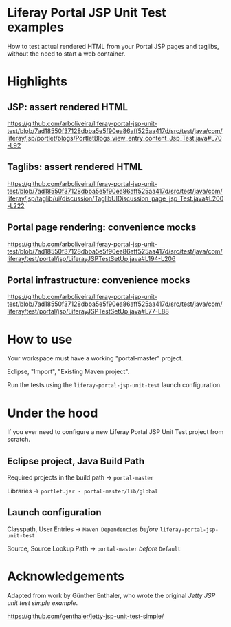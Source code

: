 Liferay Portal JSP Unit Test examples
=====================================

How to test actual rendered HTML from your Portal JSP pages and taglibs, without the need to start a web container.


Highlights
==========

## JSP: assert rendered HTML

https://github.com/arboliveira/liferay-portal-jsp-unit-test/blob/7ad18550f37128dbba5e5f90ea86aff525aa417d/src/test/java/com/liferay/jsp/portlet/blogs/PortletBlogs_view_entry_content_Jsp_Test.java#L70-L92

## Taglibs: assert rendered HTML

https://github.com/arboliveira/liferay-portal-jsp-unit-test/blob/7ad18550f37128dbba5e5f90ea86aff525aa417d/src/test/java/com/liferay/jsp/taglib/ui/discussion/TaglibUIDiscussion_page_jsp_Test.java#L200-L222

## Portal page rendering: convenience mocks

https://github.com/arboliveira/liferay-portal-jsp-unit-test/blob/7ad18550f37128dbba5e5f90ea86aff525aa417d/src/test/java/com/liferay/test/portal/jsp/LiferayJSPTestSetUp.java#L194-L206

## Portal infrastructure: convenience mocks

https://github.com/arboliveira/liferay-portal-jsp-unit-test/blob/7ad18550f37128dbba5e5f90ea86aff525aa417d/src/test/java/com/liferay/test/portal/jsp/LiferayJSPTestSetUp.java#L77-L88


How to use
==========

Your workspace must have a working "portal-master" project.

Eclipse, "Import",  "Existing Maven project".

Run the tests using the `liferay-portal-jsp-unit-test` launch configuration.


Under the hood
==============

If you ever need to configure a new Liferay Portal JSP Unit Test project from scratch.

## Eclipse project, Java Build Path

Required projects in the build path -> `portal-master`

Libraries -> `portlet.jar - portal-master/lib/global` 

## Launch configuration

Classpath, User Entries -> `Maven Dependencies` _before_ `liferay-portal-jsp-unit-test`

Source, Source Lookup Path -> `portal-master` _before_ `Default`


Acknowledgements
================

Adapted from work by Günther Enthaler, who wrote the original _Jetty JSP unit test simple example_.

https://github.com/genthaler/jetty-jsp-unit-test-simple/
